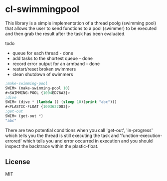 # cl-swimmingpool

This library is a simple implementation of a thread poolg (swimming pool) that allows
the user to send functions to a pool (swimmer) to be executed and then grab the result after the task has been evaluated.


todo
* queue for each thread - done
* add tasks to the shortest queue - done 
* record error output for an armband - done
* restart/reset broken swimmers 
* clean shutdown of swimmers

```lisp
;make-swimming-pool
SWIM> (make-swimming-pool 10)
#<SWIMMING-POOL {1004ED76A3}>
;dive
SWIM> (dive * (lambda () (sleep 10)(print "abc")))
#<PLASTIC-FLOAT {1003622D83}>
;get-out
SWIM> (get-out *)
"abc"
```
There are two potential conditions when you call 'get-out', 'in-progress' which tells you
the thread is still executing the task and 'function-execution-errored' which tells you
and error occurred in execution and you should inspect the backtrace within the
plastic-float.
## License

MIT
